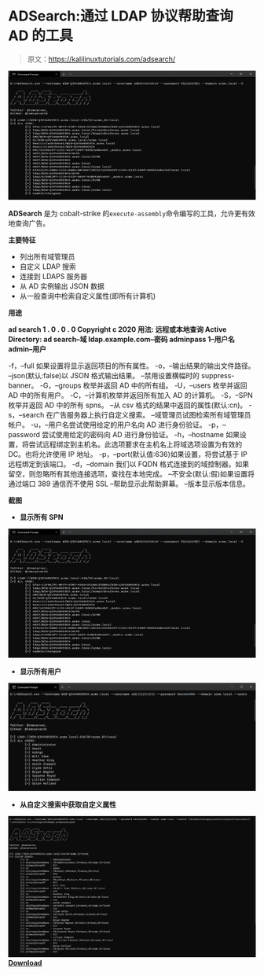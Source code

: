 # ADSearch:通过 LDAP 协议帮助查询 AD 的工具

> 原文：<https://kalilinuxtutorials.com/adsearch/>

[![ADSearch : A Tool To Help Query AD Via The LDAP Protocol](img//ea301779e258da82875cf01b81e66c69.png "ADSearch : A Tool To Help Query AD Via The LDAP Protocol")](https://1.bp.blogspot.com/-TfNoKCNpAY4/X9FMEmVzPCI/AAAAAAAAIGE/yyokEryp5gkqPB40MPVeyPkzv7FuE-XBACLcBGAsYHQ/s728/Screenshots-1%25281%2529.png)

**ADSearch** 是为 cobalt-strike 的`execute-assembly`命令编写的工具，允许更有效地查询广告。

**主要特征**

*   列出所有域管理员
*   自定义 LDAP 搜索
*   连接到 LDAPS 服务器
*   从 AD 实例输出 JSON 数据
*   从一般查询中检索自定义属性(即所有计算机)

**用途**

**ad search 1 . 0 . 0 . 0
Copyright c 2020
用法:
远程或本地查询 Active Directory:
ad search–域 ldap.example.com–密码 adminpass 1–用户名 admin–用户**

-f，–full 如果设置将显示返回项目的所有属性。
-o，–输出结果的输出文件路径。
–json(默认:false)以 JSON 格式输出结果。
–禁用设置横幅时的 suppress-banner。
-G，–groups 枚举并返回 AD 中的所有组。
-U，–users 枚举并返回 AD 中的所有用户。
-C，–计算机枚举并返回所有加入 AD 的计算机。
-S，–SPN 枚举并返回 AD 中的所有 spns。
–从 csv 格式的结果中返回的属性(默认:cn)。
-s，–search 在广告服务器上执行自定义搜索。
–域管理员试图检索所有域管理员帐户。
-u，–用户名尝试使用给定的用户名向 AD 进行身份验证。
-p，–password 尝试使用给定的密码向 AD 进行身份验证。
-h，–hostname 如果设置，将尝试远程绑定到主机名。此选项要求在主机名上将域选项设置为有效的 DC。也将允许使用 IP 地址。
-p，–port(默认值:636)如果设置，将尝试基于 IP 远程绑定到该端口。
-d，–domain 我们以 FQDN 格式连接到的域控制器。如果留空，则忽略所有其他连接选项，查找在本地完成。
–不安全(默认:假)如果设置将通过端口 389 通信而不使用 SSL
–帮助显示此帮助屏幕。
–版本显示版本信息。

**截图**

*   **显示所有 SPN**

![ADSearch : A Tool To Help Query AD Via The LDAP Protocol](img//ea301779e258da82875cf01b81e66c69.png "ADSearch : A Tool To Help Query AD Via The LDAP Protocol")

*   **显示所有用户**

![](img//1f02578ce26fea19a57f29d1c7609507.png)

*   **从自定义搜索中获取自定义属性**

![](img//c016a32c5d05198ba64f015eb2afe0dd.png)[**Download**](https://github.com/tomcarver16/ADSearch)